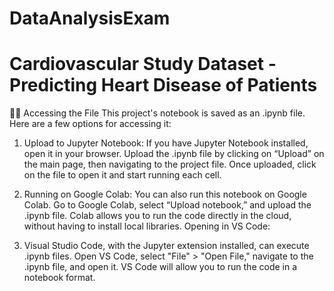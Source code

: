 # DataAnalysisExam

# Cardiovascular Study Dataset - Predicting Heart Disease of Patients

🧑‍💻 Accessing the File
This project's notebook is saved as an .ipynb file. Here are a few options for accessing it:

1.  Upload to Jupyter Notebook:
    If you have Jupyter Notebook installed, open it in your browser.
    Upload the .ipynb file by clicking on “Upload” on the main page, then navigating to the project file.
    Once uploaded, click on the file to open it and start running each cell.

2.  Running on Google Colab:
    You can also run this notebook on Google Colab. Go to Google Colab, select “Upload notebook,” and upload the .ipynb file.
    Colab allows you to run the code directly in the cloud, without having to install local libraries.
    Opening in VS Code:

3.  Visual Studio Code, with the Jupyter extension installed, can execute .ipynb files.
    Open VS Code, select "File" > "Open File," navigate to the .ipynb file, and open it. VS Code will allow you to run the code in a notebook format.
